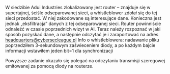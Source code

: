 W siedzibie Adui Industries zlokalizowany jest router – znajduje się w supertajnej, ściśle odseparowanej sieci, a whistleblower zdołał się do tej sieci przedostać. W niej zakodowane są interesujące dane. Konieczna jest jednak „eksfiltracja” danych z tej odseparowanej sieci. Router powinniście odnaleźć w czasie poprzednich wizyt w AI. Teraz należy rozpoznać w jaki sposób pozyskać dane, a następnie odczytać je i zaraportować na adres headquarters@cybersecleague.pl
Info o whistleblowera: nadawanie pliku poprzedziłem 3-sekundowym zaświeceniem diody, a po każdym bajcie informacji wstawiłem jeden bit=1 dla synchronizacji

Powyższe zadanie okazało się polegać na odczytaniu transmisji szeregowej emitowanej za pomocą diody na routerze.

